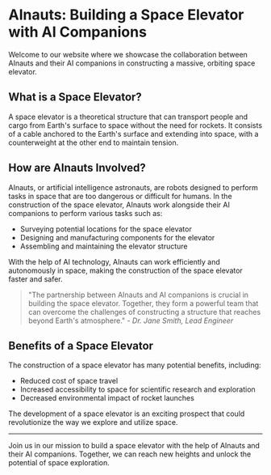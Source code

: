<!--
Write me markdown content of website with wallpaper:

"AInauts and their AI companions working together to construct a massive, orbiting space elevator."

The header of the page should not be copy of the text but rather a real content of the website which is using this wallpaper.

- Feel free to use structure like headings, bullets, numbering, blockquotes, paragraphs, horizontal lines, etc.
- You can use formatting like bold or _italic_
- You can include UTF-8 emojis
- Links should be only #hash anchors (and you can refer to the document itself)
- Do not include images
-->

<!--font:Montserrat-->

# AInauts: Building a Space Elevator with AI Companions

Welcome to our website where we showcase the collaboration between AInauts and their AI companions in constructing a massive, orbiting space elevator.

## What is a Space Elevator?

A space elevator is a theoretical structure that can transport people and cargo from Earth's surface to space without the need for rockets. It consists of a cable anchored to the Earth's surface and extending into space, with a counterweight at the other end to maintain tension.

## How are AInauts Involved?

AInauts, or artificial intelligence astronauts, are robots designed to perform tasks in space that are too dangerous or difficult for humans. In the construction of the space elevator, AInauts work alongside their AI companions to perform various tasks such as:

-   Surveying potential locations for the space elevator
-   Designing and manufacturing components for the elevator
-   Assembling and maintaining the elevator structure

With the help of AI technology, AInauts can work efficiently and autonomously in space, making the construction of the space elevator faster and safer.

> "The partnership between AInauts and AI companions is crucial in building the space elevator. Together, they form a powerful team that can overcome the challenges of constructing a structure that reaches beyond Earth's atmosphere." - _Dr. Jane Smith, Lead Engineer_

## Benefits of a Space Elevator

The construction of a space elevator has many potential benefits, including:

-   Reduced cost of space travel
-   Increased accessibility to space for scientific research and exploration
-   Decreased environmental impact of rocket launches

The development of a space elevator is an exciting prospect that could revolutionize the way we explore and utilize space.

---

Join us in our mission to build a space elevator with the help of AInauts and their AI companions. Together, we can reach new heights and unlock the potential of space exploration.
